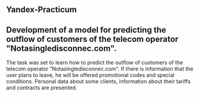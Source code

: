 ## Yandex-Practicum

## Development of a model for predicting the outflow of customers of the telecom operator "Notasingledisconnec.com".

The task was set to learn how to predict the outflow of customers of the telecom operator "Notasingledisconnec.com". If there is information that the user plans to leave, he will be offered promotional codes and special conditions. Personal data about some clients, information about their tariffs and contracts are presented. 